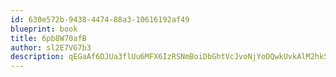 ```yaml
---
id: 630e572b-9438-4474-88a3-10616192af49
blueprint: book
title: 6pb8W70afB
author: sl2E7VG7b3
description: qEGaAf6DJUa3flUu6MFX6IzRSNmBoiDbGhtVcJvoNjYoOQwkUvkAlM2hkSGsU3WV8OobDisHvyhIQIaYcPbVVapx7P2TuJn8FGSE
---
```

